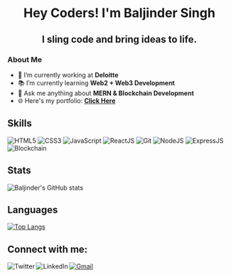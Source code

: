<!DOCTYPE html>
<html lang="en">
<head>
    <meta charset="UTF-8">
    <meta name="viewport" content="width=device-width, initial-scale=1.0">
</head>

<body>
    <h1 class="Heading"><center>Hey Coders! I'm Baljinder Singh</center></h1>
    <h2 class="Bio"><center>I sling code and bring ideas to life.</center></h2>
    <h3 class="descriptionHeading"><strong>About Me</strong></h3>
    <div class="description">
        <ul>
  <li>💼 I’m currently working at <strong>Deloitte</strong></li>
  <li>📚 I’m currently learning <strong>Web2 + Web3 Development</strong></li>
  <li>💬 Ask me anything about <strong>MERN & Blockchain Development</strong></li>
  <li>🌐 Here's my portfolio: <strong><a href="https://baljinder-singh-portfolio.vercel.app">Click Here</a></strong></li>
</ul>
    </div>
    <h2>Skills</h2>
    <p>
        <img src="https://img.shields.io/badge/HTML5-ED9526?style=for-the-badge&logo=html5&logoColor=white" alt="HTML5" />
        <img src="https://img.shields.io/badge/CSS3-1672EC?style=for-the-badge&logo=css3&logoColor=white" alt="CSS3" />
        <img src="https://img.shields.io/badge/JavaScript-F0D042?style=for-the-badge&logo=javascript&logoColor=black" alt="JavaScript" />
        <img src="https://img.shields.io/badge/React-20232A?style=for-the-badge&logo=react&logoColor=61DAFB" alt="ReactJS" />
        <img src="https://img.shields.io/badge/Git-DA100B?style=for-the-badge&logo=git&logoColor=white" alt="Git" />
        <img src="https://img.shields.io/badge/Node.js-43853D?style=for-the-badge&logo=node.js&logoColor=white" alt="NodeJS" />
        <img src="https://img.shields.io/badge/Express.js-404D59?style=for-the-badge&logo=express&logoColor=white" alt="ExpressJS" />
        <img src="https://img.shields.io/badge/Blockchain-3C3C3D?style=for-the-badge&logo=ethereum&logoColor=white" alt="Blockchain" />
    </p>
    
<h2>Stats</h2>    

![Baljinder's GitHub stats](https://github-readme-stats.vercel.app/api?username=baljindersingh0807&show_icons=true&theme=radical)

<h2>Languages</h2>

[![Top Langs](https://github-readme-stats.vercel.app/api/top-langs/?username=baljindersingh0807&layout=compact&theme=github_dark)](https://github.com/baljindersingh0807/github-readme-stats)

 <h2>Connect with me:</h2>
 <p>
 <a href="mailto:vinayak20029@gmail.com"><img src="https://img.shields.io/badge/Gmail-DA100B?style=for-the-badge&logo=gmail&logoColor=white" alt="Gmail"/></a> 
 <a href="https://twitter.com/ivinayakg"><img src="https://img.shields.io/badge/Twitter-1672EC?style=for-the-badge&logo=twitter&logoColor=white" alt="Twitter"  align="left"/></a>
<a href="https://linkedin.com/in/ivinayakg"><img src="https://img.shields.io/badge/LinkedIn-223189?style=for-the-badge&logo=linkedin&logoColor=white" alt="LinkedIn" align="left"/></a>
</p>
</body>
</html>

